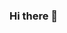 ### Hi there 👋

<!--
**S553795/S553795** is a ✨ _special_ ✨ repository because its `README.md` (this file) appears on your GitHub profile.

Here are some ideas to get you started:

- 🔭 I’m currently working on java
- 🌱 I’m currently learning web apps
- 👯 I’m looking to collaborate on devolopment of applications
- 🤔 I’m looking for help with java
- 💬 Ask me about life experiences
- 📫 How to reach me: S553795@nwmissouri.edu
- 😄 Pronouns: Him
- ⚡ Fun fact: you cant count your hair
-->
